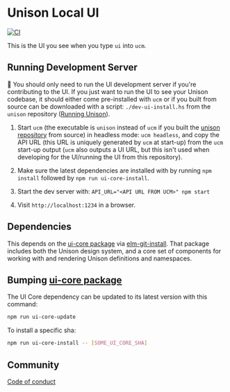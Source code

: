 # Unison Local UI

[![CI](https://github.com/unisonweb/unison-local-ui/actions/workflows/ci.yml/badge.svg)](https://github.com/unisonweb/unison-local-ui/actions/workflows/ci.yml)

This is the UI you see when you type `ui` into `ucm`.

## Running Development Server

🔔 You should only need to run the UI development server if you're contributing to the UI. If you just want to run the UI to see your Unison codebase, it should either come pre-installed with `ucm` or if you built from source can be downloaded with a script: `./dev-ui-install.hs` from the `unison` repository ([Running Unison](https://github.com/unisonweb/unison/blob/trunk/development.markdown#running-unison)).

1. Start `ucm` (the executable is `unison` instead of `ucm` if you built the [unison repository](https://github.com/unisonweb/unison) from source) in headless mode: `ucm headless`, and copy the API URL (this URL
   is uniquely generated by `ucm` at start-up) from the `ucm` start-up output
   (`ucm` also outputs a UI URL, but this isn't used when developing for the
   UI/running the UI from this repository).

2. Make sure the latest dependencies are installed with by running `npm install` followed by `npm run ui-core-install`.

3. Start the dev server with: `API_URL="<API URL FROM UCM>" npm start`

4. Visit `http://localhost:1234` in a browser.

## Dependencies

This depends on the [ui-core package](https://github.com/unisonweb/ui-core) via
[elm-git-install](https://github.com/robinheghan/elm-git-install). That package
includes both the Unison design system, and a core set of components for
working with and rendering Unison definitions and
namespaces.

## Bumping [ui-core package](https://github.com/unisonweb/ui-core)

The UI Core dependency can be updated to its latest version with this command:

```bash
npm run ui-core-update
```

To install a specific sha:

```bash
npm run ui-core-install -- [SOME_UI_CORE_SHA]
```

## Community

[Code of conduct](https://www.unisonweb.org/code-of-conduct/)
